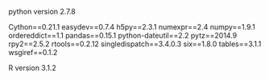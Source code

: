 python version 2.7.8

Cython==0.21.1
easydev==0.7.4
h5py==2.3.1
numexpr==2.4
numpy==1.9.1
ordereddict==1.1
pandas==0.15.1
python-dateutil==2.2
pytz==2014.9
rpy2==2.5.2
rtools==0.2.12
singledispatch==3.4.0.3
six==1.8.0
tables==3.1.1
wsgiref==0.1.2

R version 3.1.2

